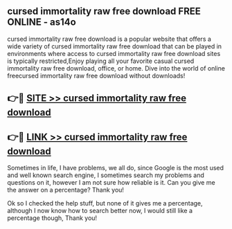 ## cursed immortality raw free download FREE ONLINE - as14o

cursed immortality raw free download is a popular website that offers a wide variety of cursed immortality raw free download that can be played in environments where access to cursed immortality raw free download sites is typically restricted,Enjoy playing all your favorite casual cursed immortality raw free download, office, or home. Dive into the world of online freecursed immortality raw free download without downloads!

## 👉🔴 [SITE >> cursed immortality raw free download](http://news.freeplayer.one?title=cursed_immortality_raw_free_download&ref=FRRE)

## 👉🔴 [LINK >> cursed immortality raw free download](http://news.freeplayer.one?title=cursed_immortality_raw_free_download&ref=FREE)

Sometimes in life, I have problems, we all do, since Google is the most used and well known search engine, I sometimes search my problems and questions on it, however I am not sure how reliable is it. Can you give me the answer on a percentage? Thank you!

Ok so I checked the help stuff, but none of it gives me a percentage, although I now know how to search better now, I would still like a percentage though, Thank you!